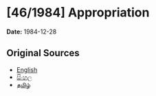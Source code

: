 # [46/1984] Appropriation

**Date:** 1984-12-28

## Original Sources

- [English](https://documents.gov.lk/view/acts/1984/12/46-1984_E.pdf)
- [සිංහල](https://documents.gov.lk/view/acts/1984/12/46-1984_S.pdf)
- [தமிழ்](https://documents.gov.lk/view/acts/1984/12/46-1984_T.pdf)
